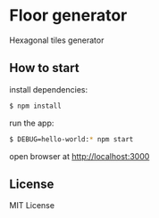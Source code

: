 Floor generator
====
Hexagonal tiles generator

## How to start

install dependencies:
```bash
$ npm install
```

run the app:
```bash
$ DEBUG=hello-world:* npm start
```

open browser at [http://localhost:3000](http://localhost:3000)

## License

MIT License
